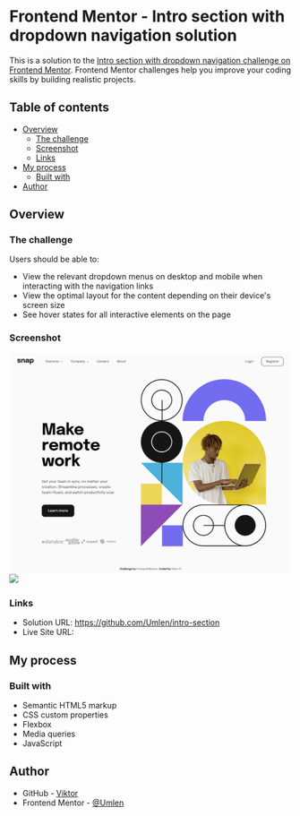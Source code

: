# Frontend Mentor - Intro section with dropdown navigation solution

This is a solution to the [Intro section with dropdown navigation challenge on Frontend Mentor](https://www.frontendmentor.io/challenges/intro-section-with-dropdown-navigation-ryaPetHE5). Frontend Mentor challenges help you improve your coding skills by building realistic projects. 

## Table of contents

- [Overview](#overview)
  - [The challenge](#the-challenge)
  - [Screenshot](#screenshot)
  - [Links](#links)
- [My process](#my-process)
  - [Built with](#built-with)
- [Author](#author)

## Overview

### The challenge

Users should be able to:

- View the relevant dropdown menus on desktop and mobile when interacting with the navigation links
- View the optimal layout for the content depending on their device's screen size
- See hover states for all interactive elements on the page

### Screenshot

![](./screenshots/desktop.png)
![](./screenshots/mobile.png.png)

### Links

- Solution URL: https://github.com/Umlen/intro-section
- Live Site URL: 

## My process

### Built with

- Semantic HTML5 markup
- CSS custom properties
- Flexbox
- Media queries
- JavaScript

## Author

- GitHub - [Viktor](https://github.com/Umlen)
- Frontend Mentor - [@Umlen](https://www.frontendmentor.io/profile/Umlen)
